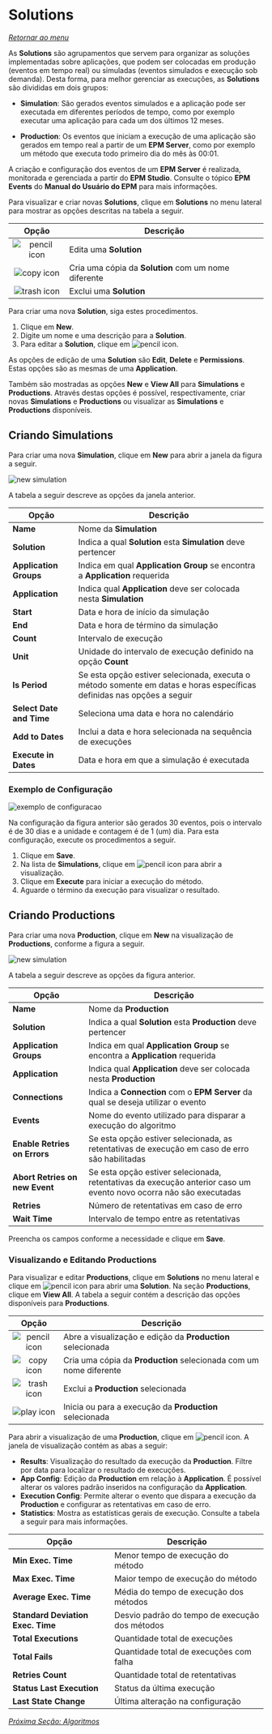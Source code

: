 # Solutions

*[Retornar ao menu](menu.md)*

As **Solutions** são agrupamentos que servem para organizar as soluções implementadas sobre aplicações, que podem ser colocadas em produção (eventos em tempo real) ou simuladas (eventos simulados e execução sob demanda). Desta forma, para melhor gerenciar as execuções, as **Solutions** são divididas em dois grupos:

+ **Simulation**: São gerados eventos simulados e a aplicação pode ser executada em diferentes períodos de tempo, como por exemplo executar uma aplicação para cada um dos últimos 12 meses.

+ **Production**: Os eventos que iniciam a execução de uma aplicação são gerados em tempo real a partir de um **EPM Server**, como por exemplo um método que executa todo primeiro dia do mês às 00:01.

A criação e configuração dos eventos de um **EPM Server** é realizada, monitorada e gerenciada a partir do **EPM Studio**. Consulte o tópico **EPM Events** do **Manual do Usuário do EPM** para mais informações.

Para visualizar e criar novas **Solutions**, clique em **Solutions** no menu lateral para mostrar as opções descritas na tabela a seguir.

|Opção|Descrição|
|:---:|---|
|![pencil icon](./images/fa_pencil_icon_18.PNG "Editar")|Edita uma **Solution**|
|![copy icon](./images/fa_copy_icon_18.png "Copiar")|Cria uma cópia da **Solution** com um nome diferente|
|![trash icon](./images/fa_trash_icon_18.png "Excluir")|Exclui uma **Solution**|

Para criar uma nova **Solution**, siga estes procedimentos.

1. Clique em **New**.
2. Digite um nome e uma descrição para a **Solution**.
3. Para editar a **Solution**, clique em ![pencil icon](./images/fa_pencil_icon_18.PNG "Editar").

As opções de edição de uma **Solution** são **Edit**, **Delete** e **Permissions**. Estas opções são as mesmas de uma **Application**.

Também são mostradas as opções **New** e **View All** para **Simulations** e **Productions**. Através destas opções é possível, respectivamente, criar novas **Simulations** e **Productions** ou visualizar as **Simulations** e **Productions** disponíveis.

## Criando Simulations

Para criar uma nova **Simulation**, clique em **New** para abrir a janela da figura a seguir.

![new simulation](./images/solutions_new_simulation.png "Criação de uma nova Simulation")

A tabela a seguir descreve as opções da janela anterior.

|Opção| Descrição|
|---|---|
|**Name**|Nome da **Simulation**|
|**Solution**|Indica a qual **Solution** esta **Simulation** deve pertencer|
|**Application Groups**|Indica em qual **Application Group** se encontra a **Application** requerida|
|**Application**|Indica qual **Application** deve ser colocada nesta **Simulation**|
|**Start**|Data e hora de início da simulação|
|**End**|Data e hora de término da simulação|
|**Count**|Intervalo de execução|
|**Unit**|Unidade do intervalo de execução definido na opção **Count**|
|**Is Period**|Se esta opção estiver selecionada, executa o método somente em datas e horas específicas definidas nas opções a seguir|
|**Select Date and Time**|Seleciona uma data e hora no calendário|
|**Add to Dates**|Inclui a data e hora selecionada na sequência de execuções|
|**Execute in Dates**|Data e hora em que a simulação é executada|

### Exemplo de Configuração

 ![exemplo de configuracao](./images/solutions_simulation_example.PNG "Exemplo de configuração")

 Na configuração da figura anterior são gerados 30 eventos, pois o intervalo é de 30 dias e a unidade e contagem é de 1 (um) dia. Para esta configuração, execute os procedimentos a seguir.

1. Clique em **Save**.
2. Na lista de **Simulations**, clique em ![pencil icon](./images/fa_pencil_icon_18.PNG "Editar") para abrir a visualização.
3. Clique em **Execute** para iniciar a execução do método.
4. Aguarde o término da execução para visualizar o resultado.

## Criando Productions

Para criar uma nova **Production**, clique em **New** na visualização de **Productions**, conforme a figura a seguir.

![new simulation](./images/solutions_new_production.png "Janela de criação de Productions")

A tabela a seguir descreve as opções da figura anterior.

|Opção| Descrição|
|---|---|
|**Name**|Nome da **Production**|
|**Solution**|Indica a qual **Solution** esta **Production** deve pertencer|
|**Application Groups**|Indica em qual **Application Group** se encontra a **Application** requerida|
|**Application**|Indica qual **Application** deve ser colocada nesta **Production**|
|**Connections**|Indica a **Connection** com o **EPM Server** da qual se deseja utilizar o evento|
|**Events**|Nome do evento utilizado para disparar a execução do algoritmo|
|**Enable Retries on Errors**|Se esta opção estiver selecionada, as retentativas de execução em caso de erro são habilitadas|
|**Abort Retries on new Event**|Se esta opção estiver selecionada, retentativas da execução anterior caso um evento novo ocorra não são executadas|
|**Retries**|Número de retentativas em caso de erro|
|**Wait Time**|Intervalo de tempo entre as retentativas|

Preencha os campos conforme a necessidade e clique em **Save**.

### Visualizando e Editando Productions

Para visualizar e editar **Productions**, clique em **Solutions** no menu lateral e clique em ![pencil icon](./images/fa_pencil_icon_18.PNG "Editar") para abrir uma **Solution**. Na seção **Productions**, clique em **View All**. A tabela a seguir contém a descrição das opções disponíveis para **Productions**.

|Opção|Descrição|
|:---:|---|
|![pencil icon](./images/fa_pencil_icon_18.PNG "Editar")|Abre a visualização e edição da **Production** selecionada|
|![copy icon](./images/fa_copy_icon_18.png "Copiar")|Cria uma cópia da **Production** selecionada com um nome diferente|
|![trash icon](./images/fa_trash_icon_18.png "Excluir")|Exclui a **Production** selecionada|
|![play icon](./images/fa_play_icon_18.png "Iniciar ou Parar")|Inicia ou para a execução da **Production** selecionada|

Para abrir a visualização de uma **Production**, clique em ![pencil icon](./images/fa_pencil_icon_18.PNG "Editar"). A janela de visualização contém as abas a seguir:

+ **Results**: Visualização do resultado da execução da **Production**. Filtre por data para localizar o resultado de execuções.
+ **App Config**: Edição da **Production** em relação à **Application**. É possível alterar os valores padrão inseridos na configuração da **Application**.
+ **Execution Config**: Permite alterar o evento que dispara a execução da **Production** e configurar as retentativas em caso de erro.
+ **Statistics**: Mostra as estatísticas gerais de execução. Consulte a tabela a seguir para mais informações.

|Opção|Descrição|
|---|----|
|**Min Exec. Time**|Menor tempo de execução do método|
|**Max Exec. Time**|Maior tempo de execução do método|
|**Average Exec. Time**|Média do tempo de execução dos métodos|
|**Standard Deviation Exec. Time**|Desvio padrão do tempo de execução dos métodos|
|**Total Executions**|Quantidade total de execuções|
|**Total Fails**|Quantidade total de execuções com falha|
|**Retries Count**|Quantidade total de retentativas|
|**Status Last Execution**|Status da última execução|
|**Last State Change**|Última alteração na configuração|

*[Próxima Seção: Algoritmos](EPMProcessorAlgoritmos.md)*
